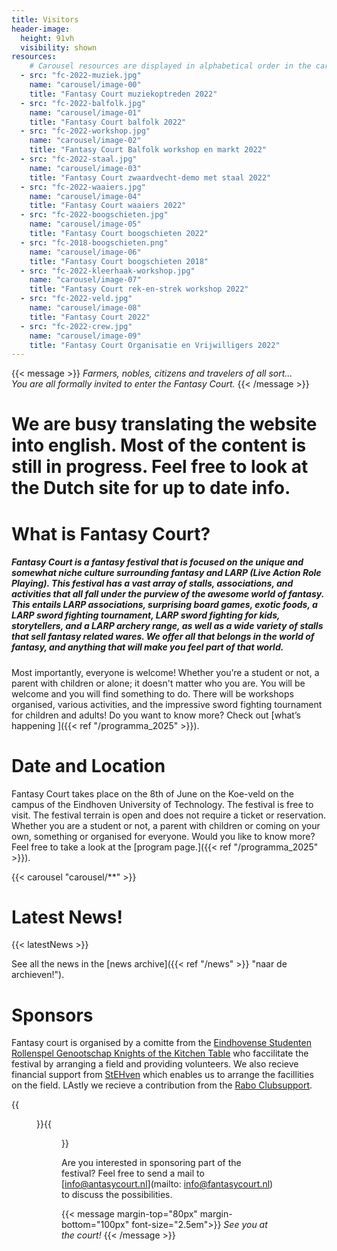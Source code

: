 ```yaml
---
title: Visitors
header-image:
  height: 91vh
  visibility: shown
resources:
    # Carousel resources are displayed in alphabetical order in the carousel.
  - src: "fc-2022-muziek.jpg"
    name: "carousel/image-00"
    title: "Fantasy Court muziekoptreden 2022"
  - src: "fc-2022-balfolk.jpg"
    name: "carousel/image-01"
    title: "Fantasy Court balfolk 2022"
  - src: "fc-2022-workshop.jpg"
    name: "carousel/image-02"
    title: "Fantasy Court Balfolk workshop en markt 2022"
  - src: "fc-2022-staal.jpg"
    name: "carousel/image-03"
    title: "Fantasy Court zwaardvecht-demo met staal 2022"
  - src: "fc-2022-waaiers.jpg"
    name: "carousel/image-04"
    title: "Fantasy Court waaiers 2022"
  - src: "fc-2022-boogschieten.jpg"
    name: "carousel/image-05"
    title: "Fantasy Court boogschieten 2022"
  - src: "fc-2018-boogschieten.png"
    name: "carousel/image-06"
    title: "Fantasy Court boogschieten 2018"
  - src: "fc-2022-kleerhaak-workshop.jpg"
    name: "carousel/image-07"
    title: "Fantasy Court rek-en-strek workshop 2022"
  - src: "fc-2022-veld.jpg"
    name: "carousel/image-08"
    title: "Fantasy Court 2022"
  - src: "fc-2022-crew.jpg"
    name: "carousel/image-09"
    title: "Fantasy Court Organisatie en Vrijwilligers 2022"
---
```


{{< message >}}
_Farmers, nobles, citizens and travelers of all sort..._ \
_You are all formally invited to enter the Fantasy Court._
{{< /message >}}

# We are busy translating the website into english. Most of the content is still in progress. Feel free to look at the Dutch site for up to date info.

# What is Fantasy Court?
##### Fantasy Court is a fantasy festival that is focused on the unique and somewhat niche culture surrounding fantasy and LARP (Live Action Role Playing). This festival has a vast array of stalls, associations, and activities that all fall under the purview of the awesome world of fantasy. This entails LARP associations, surprising board games, exotic foods, a LARP sword fighting tournament, LARP sword fighting for kids, storytellers, and a LARP archery range, as well as a wide variety of stalls that sell fantasy related wares. We offer all that belongs in the world of fantasy, and anything that will make you feel part of that world.
Most importantly, everyone is welcome! Whether you’re a student or not, a parent with children or alone; it doesn't matter who you are. You will be welcome and you will find something to do. There will be workshops organised, various activities, and the impressive sword fighting tournament for children and adults! Do you want to know more? Check out [what’s happening ]({{< ref "/programma_2025" >}}).

# Date and Location

Fantasy Court takes place on the 8th of June on the Koe-veld on the campus of the Eindhoven University of Technology. The festival is free to visit. The festival terrain is open and does not require a ticket or reservation. Whether you are a student or not, a parent with children or coming on your own, something or organised for everyone. Would you like to know more? Feel free to take a look at the [program page.]({{< ref "/programma_2025" >}}).

{{< carousel "carousel/**" >}}
 

# Latest News!

{{< latestNews >}}

See all the news in the [news archive]({{< ref "/news" >}} "naar de archieven!").
 

# Sponsors

Fantasy court is organised by a comitte from the [Eindhovense Studenten Rollenspel Genootschap Knights of the Kitchen Table](https://kotkt.nl) who faccilitate the festival by arranging a field and providing volunteers. We also recieve financial support from [StEHven](https://stehven.nl/en/en-home/) which enables us to arrange the facillities on the field. LAstly we recieve a contribution from the  [Rabo Clubsupport](https://www.rabobank.nl/leden/clubsupport).  

{{<figure src="/images/Sponsor_scuffed_solution.png" alt="Rabobank and knights" width="100%">}}{{<figure src="/images/logo stehven.png" alt="StEHven" width="100%">}}


Are you interested in sponsoring part of the festival? Feel free to send a mail to [info@antasycourt.nl](mailto: info@fantasycourt.nl) to discuss the possibilities.



<!--{{< carousel "carousel/**" >}}

# How can I participate?
The festival area is open to everyone and neither a ticket nor a reservation is required to enter. To join the tournament, participants will have to register (for free). This can be done at the tournament area before the start of the tournament.
Do you want to join with a stall, act, or service at Fantasy Court? Then please go to our vendor information page.
Do you wish to sponsor us so that we can bring this wonderful subculture to the people at large through the upcoming edition of this lovely festival? Then please contact us at [info@fantasycourt.nl](mailto:info@fantasycourt.nl). With your sponsorship, we can ensure that the festival is open to everyone and make it even more fantastical with extra entertainment to make it a most marvellous day.

# Latest News!
{{< latestNews >}}

View all news items in the [news archive]({{< ref "/news" >}} "to the archives!").-->

{{< message margin-top="80px" margin-bottom="100px" font-size="2.5em">}}
_See you at the court!_
{{< /message >}}

